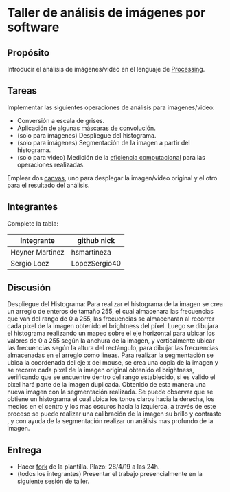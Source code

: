# Taller de análisis de imágenes por software

## Propósito

Introducir el análisis de imágenes/video en el lenguaje de [Processing](https://processing.org/).

## Tareas

Implementar las siguientes operaciones de análisis para imágenes/video:

* Conversión a escala de grises.
* Aplicación de algunas [máscaras de convolución](https://en.wikipedia.org/wiki/Kernel_(image_processing)).
* (solo para imágenes) Despliegue del histograma.
* (solo para imágenes) Segmentación de la imagen a partir del histograma.
* (solo para video) Medición de la [eficiencia computacional](https://processing.org/reference/frameRate.html) para las operaciones realizadas.

Emplear dos [canvas](https://processing.org/reference/PGraphics.html), uno para desplegar la imagen/video original y el otro para el resultado del análisis.

## Integrantes

Complete la tabla:

| Integrante | github nick |
|------------|-------------|
| Heyner   Martinez  |hsmartineza  |
| Sergio   Loez      |LopezSergio40|

## Discusión

Despliegue del Histograma: Para realizar el histograma  de la imagen  se crea un  arreglo de enteros  de tamaño 255, el cual almacenara las frecuencias que van del rango de 0 a 255,  las frecuencias se almacenaran al recorrer cada pixel de  la imagen obtenido el  brightness del píxel.
Luego se dibujara el histograma realizando un mapeo  sobre el eje horizontal  para ubicar los valores de 0 a 255 según la anchura de la imagen, y  verticalmente ubicar las frecuencias según la altura del rectángulo, para dibujar las frecuencias almacenadas en el arreglo como lineas.
Para realizar la segmentación se ubica la coordenada del eje x  del mouse, se crea una copia de la imagen y se recorre cada pixel de la imagen original obtenido el brightness, verificando  que se encuentre dentro del rango establecido, si es valido el pixel hará parte de la imagen duplicada. Obtenido de esta manera una nueva imagen con la segmentación realizada.
Se puede observar que se obtiene un histograma el cual ubica los tonos claros hacia la derecha, los medios en el centro y los mas oscuros hacia la izquierda, a través de este proceso se puede realizar una calibración de la imagen su brillo  y contraste , y  con ayuda de la segmentación realizar un análisis mas profundo de la imagen.
## Entrega

* Hacer [fork](https://help.github.com/articles/fork-a-repo/) de la plantilla. Plazo: 28/4/19 a las 24h.
* (todos los integrantes) Presentar el trabajo presencialmente en la siguiente sesión de taller.
